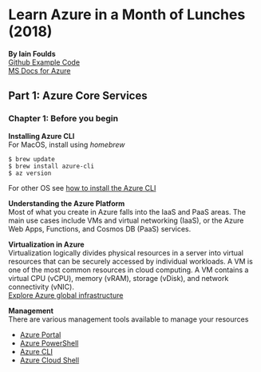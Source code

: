# Learn Azure in a Month of Lunches (2018)
__By Iain Foulds__     
[Github Example Code](https://github.com/fouldsy/azure-mol-samples)  
[MS Docs for Azure](https://learn.microsoft.com/en-us/azure)  

## Part 1:  Azure Core Services
### Chapter 1: Before you begin

__Installing Azure CLI__  
For MacOS, install using _homebrew_  
```
$ brew update
$ brew install azure-cli
$ az version
```
For other OS see [how to install the Azure CLI](https://learn.microsoft.com/en-us/cli/azure/install-azure-cli)

__Understanding the Azure Platform__    
Most of what you create in Azure falls into the IaaS and PaaS areas. The main use cases include VMs and virtual networking (IaaS), or the Azure Web Apps, Functions, and Cosmos DB (PaaS) services.

__Virtualization in Azure__   
Virtualization logically divides physical resources in a server into virtual resources that can be securely accessed by individual workloads. A VM is one of the most common resources in cloud computing. A VM contains a virtual CPU (vCPU), memory (vRAM), storage (vDisk), and network connectivity (vNIC).    
[Explore Azure global infrastructure](https://azure.microsoft.com/en-us/explore/global-infrastructure/)  

__Management__  
There are various management tools available to manage your resources  
* [Azure Portal](http://portal.azure.com)  
* [Azure PowerShell](https://learn.microsoft.com/en-us/powershell/azure/get-started-azureps)  
* [Azure CLI](https://learn.microsoft.com/en-us/cli/azure/install-azure-cli)
* [Azure Cloud Shell](http://shell.azure.com)
